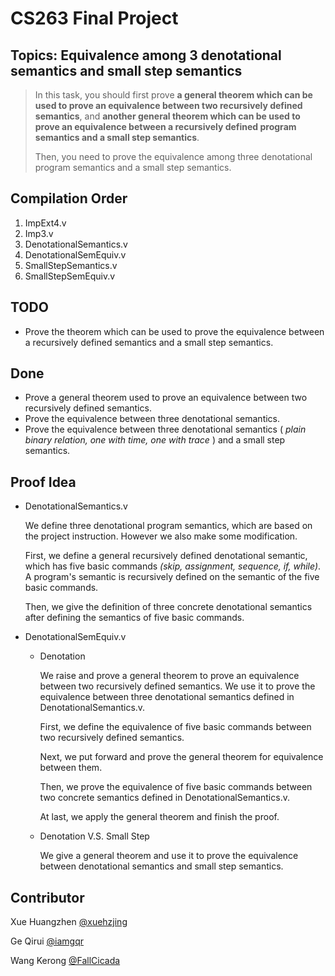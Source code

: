 # CS263 Final Project

## Topics: Equivalence among 3 denotational semantics and small step semantics

> In this task, you should first prove **a general theorem which can be used to prove an equivalence between two recursively defined semantics**, and **another general theorem which can be used to prove an equivalence between a recursively defined program semantics and a small step semantics**.
>
> Then, you need to prove the equivalence among three denotational program semantics and a small step semantics.

## Compilation Order

1. ImpExt4.v
2. Imp3.v
3. DenotationalSemantics.v
4. DenotationalSemEquiv.v
5. SmallStepSemantics.v
6. SmallStepSemEquiv.v

## TODO

- Prove the theorem which can be used to prove the equivalence between a recursively defined semantics and a small step semantics.

## Done

- Prove a general theorem used to prove an equivalence between two recursively defined semantics.
- Prove the equivalence between three denotational  semantics.
- Prove the equivalence between three denotational semantics ( *plain binary relation, one with time, one with trace* ) and a small step semantics.

## Proof Idea

- DenotationalSemantics.v

  We define three denotational program semantics, which are based on the project instruction. However we also make some modification.

  First, we define a general recursively defined denotational semantic, which has five basic commands *(skip, assignment, sequence, if, while)*. A program's semantic is recursively defined on the semantic of the five basic commands.

  Then, we give the definition of three concrete denotational semantics after defining the semantics of five basic commands.

- DenotationalSemEquiv.v

  - Denotation

    We raise and prove a general theorem to prove an equivalence between two recursively defined semantics. We use it to prove the equivalence between three denotational semantics defined in DenotationalSemantics.v.

    First, we define the equivalence of five basic commands between two recursively defined semantics.

    Next, we put forward and prove the general theorem for equivalence between them.

    Then, we prove the equivalence of five basic commands between two concrete semantics defined in DenotationalSemantics.v.
  
    At last, we apply the general theorem and finish the proof.
  
  - Denotation V.S. Small Step
  
    We give a general theorem and use it to prove the equivalence between denotational semantics and small step semantics.

## Contributor

Xue Huangzhen [@xuehzjing](https://github.com/xuehzjing)

Ge Qirui [@iamgqr](https://github.com/iamgqr)

Wang Kerong [@FallCicada](https://github.com/FallCicada)
